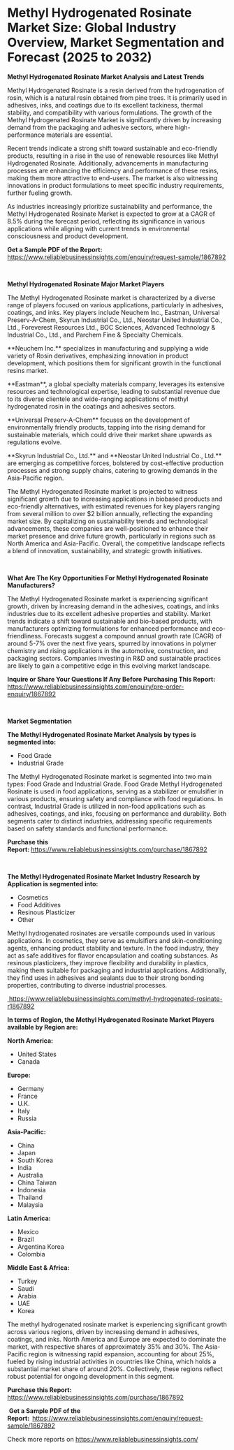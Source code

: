 <p><h1>Methyl Hydrogenated Rosinate Market Size: Global Industry Overview, Market Segmentation and Forecast (2025 to 2032)</h1></p><p><strong>Methyl Hydrogenated Rosinate Market Analysis and Latest Trends</strong></p>
<p><p>Methyl Hydrogenated Rosinate is a resin derived from the hydrogenation of rosin, which is a natural resin obtained from pine trees. It is primarily used in adhesives, inks, and coatings due to its excellent tackiness, thermal stability, and compatibility with various formulations. The growth of the Methyl Hydrogenated Rosinate Market is significantly driven by increasing demand from the packaging and adhesive sectors, where high-performance materials are essential.</p><p>Recent trends indicate a strong shift toward sustainable and eco-friendly products, resulting in a rise in the use of renewable resources like Methyl Hydrogenated Rosinate. Additionally, advancements in manufacturing processes are enhancing the efficiency and performance of these resins, making them more attractive to end-users. The market is also witnessing innovations in product formulations to meet specific industry requirements, further fueling growth.</p><p>As industries increasingly prioritize sustainability and performance, the Methyl Hydrogenated Rosinate Market is expected to grow at a CAGR of 8.5% during the forecast period, reflecting its significance in various applications while aligning with current trends in environmental consciousness and product development.</p></p>
<p><strong>Get a Sample PDF of the Report:&nbsp;</strong> <a href="https://www.reliablebusinessinsights.com/enquiry/request-sample/1867892?utm_campaign=2313&utm_medium=2&utm_source=Github&utm_content=ia&utm_term=01042025&utm_id=methyl-hydrogenated-rosinate">https://www.reliablebusinessinsights.com/enquiry/request-sample/1867892</a></p>
<p>&nbsp;</p>
<p><strong>Methyl Hydrogenated Rosinate Major Market Players</strong></p>
<p><p>The Methyl Hydrogenated Rosinate market is characterized by a diverse range of players focused on various applications, particularly in adhesives, coatings, and inks. Key players include Neuchem Inc., Eastman, Universal Preserv-A-Chem, Skyrun Industrial Co., Ltd., Neostar United Industrial Co., Ltd., Foreverest Resources Ltd., BOC Sciences, Advanced Technology & Industrial Co., Ltd., and Parchem Fine & Specialty Chemicals. </p><p>**Neuchem Inc.** specializes in manufacturing and supplying a wide variety of Rosin derivatives, emphasizing innovation in product development, which positions them for significant growth in the functional resins market. </p><p>**Eastman**, a global specialty materials company, leverages its extensive resources and technological expertise, leading to substantial revenue due to its diverse clientele and wide-ranging applications of methyl hydrogenated rosin in the coatings and adhesives sectors.</p><p>**Universal Preserv-A-Chem** focuses on the development of environmentally friendly products, tapping into the rising demand for sustainable materials, which could drive their market share upwards as regulations evolve.</p><p>**Skyrun Industrial Co., Ltd.** and **Neostar United Industrial Co., Ltd.** are emerging as competitive forces, bolstered by cost-effective production processes and strong supply chains, catering to growing demands in the Asia-Pacific region.</p><p>The Methyl Hydrogenated Rosinate market is projected to witness significant growth due to increasing applications in biobased products and eco-friendly alternatives, with estimated revenues for key players ranging from several million to over $2 billion annually, reflecting the expanding market size. By capitalizing on sustainability trends and technological advancements, these companies are well-positioned to enhance their market presence and drive future growth, particularly in regions such as North America and Asia-Pacific. Overall, the competitive landscape reflects a blend of innovation, sustainability, and strategic growth initiatives.</p></p>
<p>&nbsp;</p>
<p><strong>What Are The Key Opportunities For Methyl Hydrogenated Rosinate Manufacturers?</strong></p>
<p><p>The Methyl Hydrogenated Rosinate market is experiencing significant growth, driven by increasing demand in the adhesives, coatings, and inks industries due to its excellent adhesive properties and stability. Market trends indicate a shift toward sustainable and bio-based products, with manufacturers optimizing formulations for enhanced performance and eco-friendliness. Forecasts suggest a compound annual growth rate (CAGR) of around 5-7% over the next five years, spurred by innovations in polymer chemistry and rising applications in the automotive, construction, and packaging sectors. Companies investing in R&D and sustainable practices are likely to gain a competitive edge in this evolving market landscape.</p></p>
<p><strong>Inquire or Share Your Questions If Any Before Purchasing This Report:</strong> <a href="https://www.reliablebusinessinsights.com/enquiry/pre-order-enquiry/1867892?utm_campaign=2313&utm_medium=2&utm_source=Github&utm_content=ia&utm_term=01042025&utm_id=methyl-hydrogenated-rosinate">https://www.reliablebusinessinsights.com/enquiry/pre-order-enquiry/1867892</a></p>
<p>&nbsp;</p>
<p><strong>Market Segmentation</strong></p>
<p><strong>The Methyl Hydrogenated Rosinate Market Analysis by types is segmented into:</strong></p>
<p><ul><li>Food Grade</li><li>Industrial Grade</li></ul></p>
<p><p>The Methyl Hydrogenated Rosinate market is segmented into two main types: Food Grade and Industrial Grade. Food Grade Methyl Hydrogenated Rosinate is used in food applications, serving as a stabilizer or emulsifier in various products, ensuring safety and compliance with food regulations. In contrast, Industrial Grade is utilized in non-food applications such as adhesives, coatings, and inks, focusing on performance and durability. Both segments cater to distinct industries, addressing specific requirements based on safety standards and functional performance.</p></p>
<p><strong>Purchase this Report:&nbsp;</strong><a href="https://www.reliablebusinessinsights.com/purchase/1867892?utm_campaign=2313&utm_medium=2&utm_source=Github&utm_content=ia&utm_term=01042025&utm_id=methyl-hydrogenated-rosinate">https://www.reliablebusinessinsights.com/purchase/1867892</a></p>
<p>&nbsp;</p>
<p><strong>The Methyl Hydrogenated Rosinate Market Industry Research by Application is segmented into:</strong></p>
<p><ul><li>Cosmetics</li><li>Food Additives</li><li>Resinous Plasticizer</li><li>Other</li></ul></p>
<p><p>Methyl hydrogenated rosinates are versatile compounds used in various applications. In cosmetics, they serve as emulsifiers and skin-conditioning agents, enhancing product stability and texture. In the food industry, they act as safe additives for flavor encapsulation and coating substances. As resinous plasticizers, they improve flexibility and durability in plastics, making them suitable for packaging and industrial applications. Additionally, they find uses in adhesives and sealants due to their strong bonding properties, contributing to diverse industrial processes.</p></p>
<p><a href="https://www.reliablebusinessinsights.com/methyl-hydrogenated-rosinate-r1867892?utm_campaign=2313&utm_medium=2&utm_source=Github&utm_content=ia&utm_term=01042025&utm_id=methyl-hydrogenated-rosinate">&nbsp;https://www.reliablebusinessinsights.com/methyl-hydrogenated-rosinate-r1867892</a></p>
<p><strong>In terms of Region, the Methyl Hydrogenated Rosinate Market Players available by Region are:</strong></p>
<p>
    <p> <strong> North America: </strong>
        <ul>
            <li>United States</li>
            <li>Canada</li>
        </ul>
        </p> 
    <p> <strong> Europe: </strong>
        <ul>
            <li>Germany</li>
            <li>France</li>
            <li>U.K.</li>
            <li>Italy</li>
            <li>Russia</li>
        </ul>
        </p> 
    <p> <strong> Asia-Pacific: </strong>
        <ul>
            <li>China</li>
            <li>Japan</li>
            <li>South Korea</li>
            <li>India</li>
            <li>Australia</li>
            <li>China Taiwan</li>
            <li>Indonesia</li>
            <li>Thailand</li>
            <li>Malaysia</li>
        </ul>
        </p> 
    <p> <strong> Latin America: </strong>
        <ul>
            <li>Mexico</li>
            <li>Brazil</li>
            <li>Argentina Korea</li>
            <li>Colombia</li>
        </ul>
        </p> 
    <p> <strong> Middle East & Africa: </strong>
        <ul>
            <li>Turkey</li>
            <li>Saudi</li>
            <li>Arabia</li>
            <li>UAE</li>
            <li>Korea</li>
        </ul>
    </p>
    </p>
<p><p>The methyl hydrogenated rosinate market is experiencing significant growth across various regions, driven by increasing demand in adhesives, coatings, and inks. North America and Europe are expected to dominate the market, with respective shares of approximately 35% and 30%. The Asia-Pacific region is witnessing rapid expansion, accounting for about 25%, fueled by rising industrial activities in countries like China, which holds a substantial market share of around 20%. Collectively, these regions reflect robust potential for ongoing development in this segment.</p></p>
<p><strong>Purchase this Report: </strong><a href="https://www.reliablebusinessinsights.com/purchase/1867892?utm_campaign=2313&utm_medium=2&utm_source=Github&utm_content=ia&utm_term=01042025&utm_id=methyl-hydrogenated-rosinate">https://www.reliablebusinessinsights.com/purchase/1867892</a></p>
<p>&nbsp;<strong>Get a Sample PDF of the Report:&nbsp;&nbsp;</strong><a href="https://www.reliablebusinessinsights.com/enquiry/request-sample/1867892?utm_campaign=2313&utm_medium=2&utm_source=Github&utm_content=ia&utm_term=01042025&utm_id=methyl-hydrogenated-rosinate">https://www.reliablebusinessinsights.com/enquiry/request-sample/1867892</a></p>
<p><strong></strong></p>
<p>Check more reports on <a href="https://www.reliablebusinessinsights.com/?utm_campaign=2313&utm_medium=2&utm_source=Github&utm_content=ia&utm_term=01042025&utm_id=methyl-hydrogenated-rosinate">https://www.reliablebusinessinsights.com/</a></p>